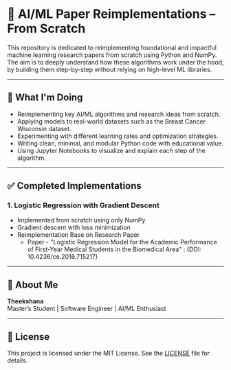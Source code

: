 # 🧠 AI/ML Paper Reimplementations – From Scratch

This repository is dedicated to reimplementing foundational and impactful machine learning research papers from scratch using Python and NumPy. The aim is to deeply understand how these algorithms work under the hood, by building them step-by-step without relying on high-level ML libraries.

---

## 🔧 What I'm Doing

- Reimplementing key AI/ML algorithms and research ideas from scratch.
- Applying models to real-world datasets such as the Breast Cancer Wisconsin dataset.
- Experimenting with different learning rates and optimization strategies.
- Writing clean, minimal, and modular Python code with educational value.
- Using Jupyter Notebooks to visualize and explain each step of the algorithm.

---

## ✅ Completed Implementations

### 1. Logistic Regression with Gradient Descent
- Implemented from scratch using only NumPy
- Gradient descent with loss minimization
- Reimplementation Base on Research Paper
    - Paper - "Logistic Regression Model for the Academic Performance of First-Year Medical Students in the Biomedical Area" : (DOI: 10.4236/ce.2016.715217)

---


## 🙋 About Me

**Theekshana**  
Master’s Student | Software Engineer | AI/ML Enthusiast  

---

## 📄 License

This project is licensed under the MIT License. See the [LICENSE](LICENSE) file for details.

